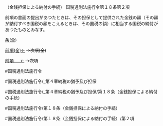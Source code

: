 （金銭担保による納付の手続）
国税通則法施行令第１８条第２項

前項の書面の提出があつたときは、その担保として提供された金銭の額（その額が納付すべき国税の額をこえるときは、その国税の額）に相当する国税の納付があつたものとみなす。

[条(全)](国税通則法施行＿令＿第１８条_.md)

[前項(全)←](国税通則法施行＿令＿第１８条第１項_.md)  ~~→次項(全)~~

[前項 　 ←](国税通則法施行＿令＿第１８条第１項.md)  ~~→次項~~



#国税通則法施行令

#国税通則法施行令/_第４章納税の猶予及び担保

#国税通則法施行令/_第４章納税の猶予及び担保/第１８条（金銭担保による納付の手続）

#国税通則法施行令/第１８条（金銭担保による納付の手続）

#国税通則法施行令/第１８条（金銭担保による納付の手続）/第２項

